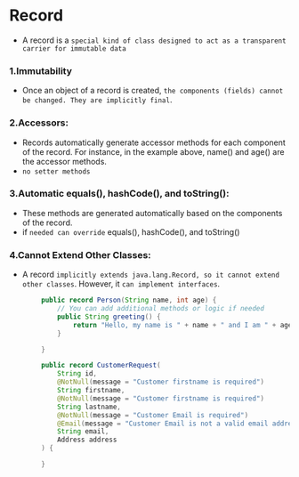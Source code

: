 # Record

- A record is a `special kind of class designed to act as a transparent carrier for immutable data`

### 1.Immutability

- Once an object of a record is created, `the components (fields) cannot be changed. They are implicitly final`.

### 2.Accessors:

- Records automatically generate accessor methods for each component of the record. For instance, in the example above, name() and age() are the accessor methods.
- `no setter methods`

### 3.Automatic equals(), hashCode(), and toString():

- These methods are generated automatically based on the components of the record.
- if `needed can override` equals(), hashCode(), and toString()

### 4.Cannot Extend Other Classes:

- A record `implicitly extends java.lang.Record, so it cannot extend other classes`. However, it `can implement interfaces`.

```java
        public record Person(String name, int age) {
            // You can add additional methods or logic if needed
            public String greeting() {
                return "Hello, my name is " + name + " and I am " + age + " years old.";
            }

        }
```


```java
        public record CustomerRequest(
            String id,
            @NotNull(message = "Customer firstname is required")
            String firstname,
            @NotNull(message = "Customer firstname is required")
            String lastname,
            @NotNull(message = "Customer Email is required")
            @Email(message = "Customer Email is not a valid email address")
            String email,
            Address address
        ) {

        }



```
